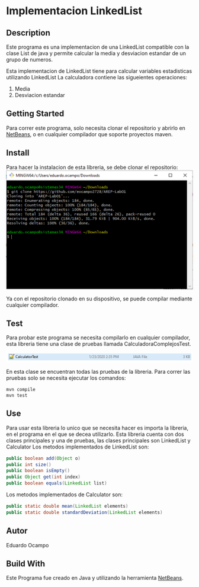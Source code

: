 # Implementacion LinkedList

## Description
Este programa es una implementacion de una LinkedList compatible con la clase List de java y permite calcular la media y desviacion estandar de un grupo de numeros.

Esta implementacion de LinkedList tiene para calcular variables estadisticas utilizando LinkedList
La calculadora contiene las sigueientes operaciones:

  1. Media
  2. Desviacion estandar	

## Getting Started
Para correr este programa, solo necesita clonar el repositorio y abrirlo en [NetBeans](https://netbeans.org/), o en cualquier compilador que soporte proyectos maven.

## Install
Para hacer la instalacion de esta libreria, se debe clonar el repositorio:
![ins](https://github.com/eocampo2728/AREP-Lab01/blob/master/resources/cap01.PNG?raw=true)

Ya con el repositorio clonado en su dispositivo, se puede compilar mediante cualquier compilador.

## Test
Para probar este programa se necesita compilarlo en cualquier compilador, esta libreria tiene una clase de pruebas llamada CalculadoraComplejosTest.

![test](https://github.com/eocampo2728/AREP-Lab01/blob/master/resources/cap02.PNG?raw=true)

En esta clase se encuentran todas las pruebas de la libreria. Para correr las pruebas solo se necesita ejecutar los comandos:
```
mvn compile
mvn test
```

## Use
Para usar esta libreria lo unico que se necesita hacer es importa la libreria, en el programa en el que se decea utilizarlo.
Esta libreria cuenta con dos clases principales y una de pruebas, las clases principales son LinkedList y Calculator
Los metodos implementados de LinkedList son:

```java
public boolean add(Object o)
public int size()
public boolean isEmpty()
public Object get(int index)
public boolean equals(LinkedList list)
```

Los metodos implementados de Calculator son:

```java
public static double mean(LinkedList elements)
public static double standardDeviation(LinkedList elements)
```


## Autor
Eduardo Ocampo

## Build With
Este Programa fue creado en Java y utilizando la herramienta [NetBeans](https://netbeans.org/).
